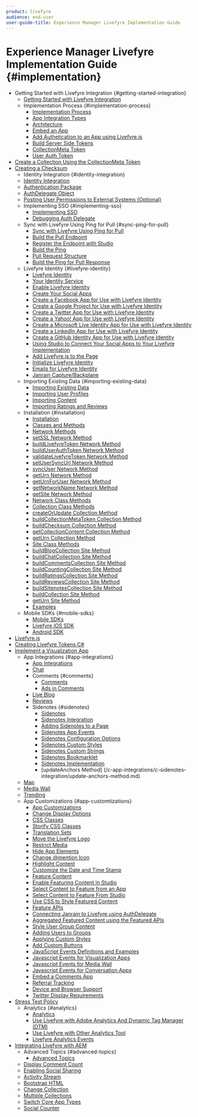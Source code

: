 ```yaml
---
product: livefyre
audience: end-user
user-guide-title: Experience Manager Livefyre Implementation Guide
---
```

 
# Experience Manager Livefyre Implementation Guide {#implementation}

+ Getting Started with Livefyre Integration {#getting-started-integration}
  + [Getting Started with Livefyre Integration](c-getting-started/c-getting-started.md)
  + Implementation Process {#implementation-process}
    + [Implementation Process](c-getting-started/c-implementation-process/c-implementation-process.md)
    + [App Integration Types](c-getting-started/c-implementation-process/c-app-integration-types.md)
    + [Architecture](c-getting-started/c-implementation-process/c-architecture.md)
    + [Embed an App](c-getting-started/c-implementation-process/c-using-livefyre.js-to-create-customize-and-use-apps-on-your-site.md)
    + [Add Authetication to an App using Livefyre.js](c-getting-started/c-implementation-process/c-add-authetication-to-an-app-using-livefyre.js.md)
    + [Build Server Side Tokens](c-getting-started/c-implementation-process/c-build-server-side-tokens.md)
    + [CollectionMeta Token](c-getting-started/c-implementation-process/c-collectionmeta-tokent.md)
    + [User Auth Token](c-getting-started/c-implementation-process/c-user-auth-token.md)
+ [Create a Collection Using the CollectionMeta Token](t-create-a-collectionmeta-token.md)
+ [Creating a Checksum](c-creating-a-checksum.md)
  + Identity Integration {#identity-integration}
  + [Identity Integration](t-about-identity-integration/t-about-identity-integration.md)
  + [Authentication Package](t-about-identity-integration/c-authorization-package.md)
  + [AuthDelegate Object](t-about-identity-integration/c-building-an-auth-delegate.md)
  + [Posting User Permissions to External Systems (Optional)](t-about-identity-integration/c-posting-user-permissions-to-external-systems.md)
  + Implementing SSO {#implementing-sso}
    + [Implementing SSO](t-about-identity-integration/c-implementing-sso/c-implementing-sso.md)
    + [Debugging Auth Delegate](t-about-identity-integration/c-implementing-sso/c-debugging-auth.md)
  + Sync with Livefyre Using Ping for Pull {#sync-ping-for-pull}
    + [Sync with Livefyre Using Ping for Pull](t-about-identity-integration/t-sync-with-livefyre-using-ping-for-pull/t-sync-with-livefyre-using-ping-for-pull.md)
    + [Build the Pull Endpoint](t-about-identity-integration/t-sync-with-livefyre-using-ping-for-pull/t-build-the-pull-endpoint.md)
    + [Register the Endpoint with Studio](t-about-identity-integration/t-sync-with-livefyre-using-ping-for-pull/c-register-the-endpoint-with-studio.md)
    + [Build the Ping](t-about-identity-integration/t-sync-with-livefyre-using-ping-for-pull/t-build-the-ping.md)
    + [Pull Request Structure](t-about-identity-integration/t-sync-with-livefyre-using-ping-for-pull/t-pull-request-structure.md)
    + [Build the Ping for Pull Response](t-about-identity-integration/t-sync-with-livefyre-using-ping-for-pull/c-build-the-ping-for-pull-response.md)
  + Livefyre Identity {#livefyre-identity}
    + [Livefyre Identity](c-livefyre-identity-comp/c-livefyre-identity-comp.md)
    + [Your Identity Service](c-livefyre-identity-comp/c-your-identity-service-comp.md)
    + [Enable Livefyre Identity](c-livefyre-identity-comp/t-enable-livefyre-identity.md)
    + [Create Your Social Apps](c-livefyre-identity-comp/t-create-your-social-apps.md)
    + [Create a Facebook App for Use with Livefyre Identity](c-livefyre-identity-comp/t-create-a-facebook-app-for-use-with-livefyre-identity.md)
    + [Create a Google Project for Use with Livefyre Identity](c-livefyre-identity-comp/t-create-a-google-project-for-use-with-livefyre-identity.md)
    + [Create a Twitter App for Use with Livefyre Identity](c-livefyre-identity-comp/t-create-a-twitter-app-for-use-with-livefyre-identity.md)
    + [Create a Yahoo! App for Use with Livefyre Identity](c-livefyre-identity-comp/t-create-a-yahoo-app-for-use-with-livefyre-identity.md)
    + [Create a Microsoft Live Identity App for Use with Livefyre Identity](c-livefyre-identity-comp/t-create-a-microsoft-live-id-app-for-use-with-livefyre-identity.md)
    + [Create a LinkedIn App for Use with Livefyre Identity](c-livefyre-identity-comp/t-create-a-linkedin-app-for-use-with-livefyre-identity.md)
    + [Create a GitHub Identity App for Use with Livefyre Identity](c-livefyre-identity-comp/c-create-a-github-identity.md)
    + [Using Studio to Connect Your Social Apps to Your Livefyre Implementation](c-livefyre-identity-comp/t-using-studio-to-connect-your-social-apps-to-your-livefyre-implementation.md)
    + [Add Livefyre.js to the Page](c-livefyre-identity-comp/t-add-livefyre.js-to-the-page.md)
    + [Initialize Livefyre Identity](c-livefyre-identity-comp/t-initialize-livefyre-identity.md)
    + [Emails for Livefyre Identity](c-livefyre-identity-comp/c-emails-for-livefyre-identity.md)
    + [Janrain Capture/Backplane](c-livefyre-identity-comp/c-janrain-capture-backplane-comp.md)
  + Importing Existing Data {#importing-existing-data}
    + [Importing Existing Data](c-importing-existing-data/c-importing-existing-data.md)
    + [Importing User Profiles](c-importing-existing-data/c-importing-user-profiles.md)
    + [Importing Content](c-importing-existing-data/c-importing-content.md)
    + [Importing Ratings and Reviews](c-importing-existing-data/c-importing-ratings-and-reviews.md)
  + Installation {#installation}
    + [Installation](c-installing-libraries/c-installing-libraries.md)
    + [Classes and Methods](c-installing-libraries/c-methods-livefyre.md)
    + [Network Methods](c-installing-libraries/c-network-methods.md)
    + [setSSL Network Method](c-installing-libraries/r-setssl-method.md)
    + [buildLivefyreToken Network Method](c-installing-libraries/r-buildlivefyretoken-method.md)
    + [buildUserAuthToken Network Method](c-installing-libraries/r-builduserauthtoken-method.md)
    + [validateLivefyreToken Network Method](c-installing-libraries/c-validatelivefyretoken-network-method.md)
    + [setUserSyncUrl Network Method](c-installing-libraries/r-setusersyncurl-method.md)
    + [syncUser Network Method](c-installing-libraries/r-syncuser-method.md)
    + [getUrn Network Method](c-installing-libraries/r-geturn-method.md)
    + [getUrnForUser Network Method](c-installing-libraries/r-geturnforuser-method.md)
    + [getNetworkName Network Method](c-installing-libraries/r-getnetworkname-method.md)
    + [getSite Network Method](c-installing-libraries/r-getsite-method.md)
    + [Network Class Methods](c-installing-libraries/c-network-class-methods.md)
    + [Collection Class Methods](c-installing-libraries/c-collection-methods.md)
    + [createOrUpdate Collection Method](c-installing-libraries/r-createorupdate-collection-method.md)
    + [buildCollectionMetaToken Collection Method](c-installing-libraries/r-buildcollectionmetatoken-collection-method.md)
    + [buildChecksum Collection Method](c-installing-libraries/r-buildchecksum-collection-method.md)
    + [getCollectionContent Collection Method](c-installing-libraries/t-getcollectioncontent-collection-method.md)
    + [getUrn Collection Method](c-installing-libraries/r-geturn-collection-method.md)
    + [Site Class Methods](c-installing-libraries/c-site-methods.md)
    + [buildBlogCollection Site Method](c-installing-libraries/r-buildblogcollection-site-method.md)
    + [buildChatCollection Site Method](c-installing-libraries/r-buildchatcollection-site-method.md)
    + [buildCommentsCollection Site Method](c-installing-libraries/r-buildcommentscollection-site-method.md)
    + [buildCountingCollection Site Method](c-installing-libraries/r-buildcountingcollection-site-method.md)
    + [buildRatingsCollection Site Method](c-installing-libraries/r-buildratingscollection-site-method.md)
    + [buildReviewsCollection Site Method](c-installing-libraries/r-buildreviewscollection-site-method.md)
    + [buildSitenotesCollection Site Method](c-installing-libraries/r-buildsitenotescollection-site-method.md)
    + [buildCollection Site Method](c-installing-libraries/r-buildcollection-site-method.md)
    + [getUrn Site Method](c-installing-libraries/r-geturn-site-method.md)
    + [Examples](c-installing-libraries/c-libraries-examples.md)
  + Mobile SDKs {#mobile-sdks}
    + [Mobile SDKs](c-mobile-sdks/c-mobile-sdks.md)
    + [Livefyre iOS SDK](c-mobile-sdks/c-livefyre-ios-sdk.md)
    + [Android SDK](c-mobile-sdks/c-android-sdk.md)
+ [Livefyre.js](c-livefyre.js.md)
+ [Creating Livefyre Tokens C#](c-creating-livefyre-tokens-c-.md)
+ [Implement a Visualization App](c-reference-implement-a-visualization-app.md)
  + App Integrations {#app-integrations}
    + [App Integrations](c-app-integrations/c-app-integrations.md)
    + [Chat](c-app-integrations/c-app-integratios-chat.md)
    + Comments {#comments}
      + [Comments](c-app-integrations/c-comments-integration/c-comments-integration.md)
      + [Ads in Comments](c-app-integrations/c-comments-integration/c-ads-in-comments-integration.md)
    + [Live Blog](c-app-integrations/c-live-blog-integration.md)
    + [Reviews](c-app-integrations/c-reviews-integration.md)
    + Sidenotes {#sidenotes}
      + [Sidenotes](c-app-integrations/c-sidenotes-integration/c-sidenotes-integration.md)
      + [Sidenotes Integration](c-app-integrations/c-sidenotes-integration/r-sidenotes-integration.md)
      + [Adding Sidenotes to a Page](c-app-integrations/c-sidenotes-integration/r-adding-sidenotes-to-a-page.md)
      + [Sidenotes App Events](c-app-integrations/c-sidenotes-integration/r-app-events.md)
      + [Sidenotes Configuration Options](c-app-integrations/c-sidenotes-integration/r-configuration-options.md)
      + [Sidenotes Custom Styles](c-app-integrations/c-sidenotes-integration/r-custom-styles.md)
      + [Sidenotes Custom Strings](c-app-integrations/c-sidenotes-integration/r-custom-strings.md)
      + [Sidenotes Bookmarklet](c-app-integrations/c-sidenotes-integration/c-sidenotes-bookmarklet.md)
      + [Sidenotes Implementation](c-app-integrations/c-sidenotes-integration/r-sidenotes-implementation.md)
      + [updateAnchors Method] (/c-app-integrations/c-sidenotes-integration/update-anchors-method.md)
  + [Map](c-app-integrations/c-map-integration.md)
  + [Media Wall](c-app-integrations/c-media-wall-integration.md)
  + [Trending](c-app-integrations/c-trending-integration.md)
  + App Customizations {#app-customtizations}
    + [App Customizations](c-app-customizations/c-app-customizations.md)
    + [Change Display Options](c-app-customizations/c-change-display-options.md)
    + [CSS Classes](c-app-customizations/c-css-classes.md)
    + [Storify CSS Classes](c-app-customizations/c-storify-css-classes.md)
    + [Translation Sets](c-app-customizations/c-translation-sets.md)
    + [Move the Livefyre Logo](c-app-customizations/c-move-the-livefyre-logo.md)
    + [Restrict Media](c-app-customizations/c-restrict-media.md)
    + [Hide App Elements](c-app-customizations/c-hide-app-elements.md)
    + [Change @mention Icon](c-app-customizations/c-change-mention-icon.md)
    + [Highlight Content](c-app-customizations/c-highlight-content.md)
    + [Customize the Date and Time Stamp](c-app-customizations/c-date-time-stamp.md)
    + [Feature Content](c-app-customizations/t-feature-content.md)
    + [Enable Featuring Content in Studio](c-app-customizations/t-enable-featuring-content-in-studio.md)
    + [Select Content to Feature from an App](c-app-customizations/t-select-content-to-feature.md)
    + [Select Content to Feature From Studio](c-app-customizations/t-select-content-to-feature-from-studio.md)
    + [Use CSS to Style Featured Content](c-app-customizations/c-use-css-to-style-featured-content.md)
    + [Feature APIs](c-app-customizations/c-feature-apis.md)
    + [Connecting Janrain to Livefyre using AuthDelegate](c-app-customizations/c-connecting-janrain-to-livefyre-using-authdelegate.md)
    + [Aggregated Featured Content using the Featured APIs](c-app-customizations/c-aggregated-featured-content-using-the-featured-apis.md)
    + [Style User Group Content](c-app-customizations/c-style-user-group-content.md)
    + [Adding Users to Groups](c-app-customizations/c-adding-users-to-groups.md)
    + [Applying Custom Styles](c-app-customizations/c-applying-custom-styles-.md)
    + [Add Custom Buttons](c-app-customizations/t-add-custom-buttons.md)
    + [JavaScript Events Definitions and Examples](c-app-customizations/c-javascript-events.md)
    + [Javascript Events for Visualization Apps](c-app-customizations/c-javascript-events-for-visualization-apps.md)
    + [Javascript Events for Media Wall](c-app-customizations/c-javascript-events-media-wall.md)
    + [Javascript Events for Conversation Apps](c-app-customizations/c-javascript-events-for-conversation-apps.md)
    + [Embed a Comments App](c-app-customizations/c-embed-a-comments-app.md)
    + [Referral Tracking](c-app-customizations/c-referral-tracking.md)
    + [Device and Browser Support](c-app-customizations/c-device-and-browser-support.md)
    + [Twitter Display Requirements](c-app-customizations/c-twitter-display-requirements.md)
+ [Stress Test Policy](c-stress-test-policy.md)
  + Analytics {#analytics}
    + [Analytics](livefyre-analytics/livefyre-analytics.md)
    + [Use Livefyre with Adobe Analytics And Dynamic Tag Manager (DTM)](livefyre-analytics/c-use-livefyre-with-adobe-analytics.md)
    + [Use Livefyre with Other Analytics Tool](livefyre-analytics/c-livefyre-analytics.md)
    + [Livefyre Analytics Events](livefyre-analytics/c-livefyre-analytics-events.md)
+ [Integrating Livefyre with AEM](c-livefyre-aem-integration.md)
  + Advanced Topics {#advanced-topics}
    + [Advanced Topics](c-advanced-topics/c-advanced-topics.md)
  + [Display Comment Count](c-advanced-topics/t-display-comment-count.md)
  + [Enabling Social Sharing](c-advanced-topics/c-enabling-social-sharing.md)
  + [Activity Stream](c-advanced-topics/c-activity-stream.md)
  + [Bootstrap HTML](c-advanced-topics/c-bootstrap-html.md)
  + [Change Collection](c-advanced-topics/c-change-collection.md)
  + [Multiple Collections](c-advanced-topics/c-multiple-collections.md)
  + [Switch Core App Types](c-advanced-topics/c-switch-core-app-types.md)
  + [Social Counter](c-advanced-topics/c-social-counter.md)
